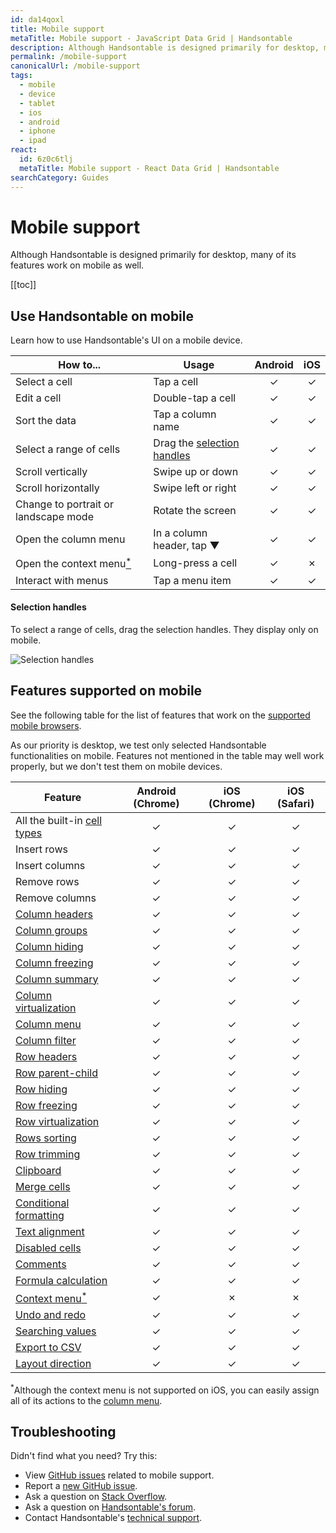 ```yaml
---
id: da14qoxl
title: Mobile support
metaTitle: Mobile support - JavaScript Data Grid | Handsontable
description: Although Handsontable is designed primarily for desktop, many of its features work on mobile as well.
permalink: /mobile-support
canonicalUrl: /mobile-support
tags:
  - mobile
  - device
  - tablet
  - ios
  - android
  - iphone
  - ipad
react:
  id: 6z0c6tlj
  metaTitle: Mobile support - React Data Grid | Handsontable
searchCategory: Guides
---
```


# Mobile support

Although Handsontable is designed primarily for desktop, many of its features work on mobile as well.

[[toc]]

## Use Handsontable on mobile

Learn how to use Handsontable's UI on a mobile device.

| How to...                                             | Usage                                            | Android |   iOS   |
| ----------------------------------------------------- | ------------------------------------------------ | :-----: | :-----: |
| Select a cell                                         | Tap a cell                                       | &check; | &check; |
| Edit a cell                                           | Double-tap a cell                                | &check; | &check; |
| Sort the data                                         | Tap a column name                                | &check; | &check; |
| Select a range of cells                               | Drag the [selection handles](#selection-handles) | &check; | &check; |
| Scroll vertically                                     | Swipe up or down                                 | &check; | &check; |
| Scroll horizontally                                   | Swipe left or right                              | &check; | &check; |
| Change to portrait or landscape mode                  | Rotate the screen                                | &check; | &check; |
| Open the column menu                                  | In a column header, tap &#9660;                  | &check; | &check; |
| Open the context menu[<sup>*</sup>](#troubleshooting) | Long-press a cell                                | &check; | &cross; |
| Interact with menus                                   | Tap a menu item                                  | &check; | &check; |

#### Selection handles

To select a range of cells, drag the selection handles. They display only on mobile.

![Selection handles]({{$basePath}}/img/selection_handles.png)

## Features supported on mobile

See the following table for the list of features that work
on the [supported mobile browsers](@/guides/technical-specification/supported-browsers.md#supported-mobile-browsers).

As our priority is desktop, we test only selected Handsontable functionalities on mobile.
Features not mentioned in the table may well work properly, but we don't test them on mobile devices.

| Feature                                                                                        | Android (Chrome) | iOS (Chrome) | iOS (Safari) |
| ---------------------------------------------------------------------------------------------- | :--------------: | :----------: | :----------: |
| All the built-in [cell types](@/guides/cell-types/cell-type.md)                                |     &check;      |   &check;    |   &check;    |
| Insert rows                                                                                    |     &check;      |   &check;    |   &check;    |
| Insert columns                                                                                 |     &check;      |   &check;    |   &check;    |
| Remove rows                                                                                    |     &check;      |   &check;    |   &check;    |
| Remove columns                                                                                 |     &check;      |   &check;    |   &check;    |
| [Column headers](@/guides/columns/column-header.md)                                            |     &check;      |   &check;    |   &check;    |
| [Column groups](@/guides/columns/column-groups.md)                                             |     &check;      |   &check;    |   &check;    |
| [Column hiding](@/guides/columns/column-hiding.md)                                             |     &check;      |   &check;    |   &check;    |
| [Column freezing](@/guides/columns/column-freezing.md)                                         |     &check;      |   &check;    |   &check;    |
| [Column summary](@/guides/columns/column-summary.md)                                           |     &check;      |   &check;    |   &check;    |
| [Column virtualization](@/guides/columns/column-virtualization.md)                             |     &check;      |   &check;    |   &check;    |
| [Column menu](@/guides/columns/column-menu.md)                                                 |     &check;      |   &check;    |   &check;    |
| [Column filter](@/guides/columns/column-filter.md)                                             |     &check;      |   &check;    |   &check;    |
| [Row headers](@/guides/rows/row-header.md)                                                     |     &check;      |   &check;    |   &check;    |
| [Row parent-child](@/guides/rows/row-parent-child.md)                                          |     &check;      |   &check;    |   &check;    |
| [Row hiding](@/guides/rows/row-hiding.md)                                                      |     &check;      |   &check;    |   &check;    |
| [Row freezing](@/guides/rows/row-freezing.md)                                                  |     &check;      |   &check;    |   &check;    |
| [Row virtualization](@/guides/rows/row-virtualization.md)                                      |     &check;      |   &check;    |   &check;    |
| [Rows sorting](@/guides/rows/row-sorting.md)                                                   |     &check;      |   &check;    |   &check;    |
| [Row trimming](@/guides/rows/row-trimming.md)                                                  |     &check;      |   &check;    |   &check;    |
| [Clipboard](@/guides/cell-features/clipboard.md)                                               |     &check;      |   &check;    |   &check;    |
| [Merge cells](@/guides/cell-features/merge-cells.md)                                           |     &check;      |   &check;    |   &check;    |
| [Conditional formatting](@/guides/cell-features/conditional-formatting.md)                     |     &check;      |   &check;    |   &check;    |
| [Text alignment](@/guides/cell-features/text-alignment.md)                                     |     &check;      |   &check;    |   &check;    |
| [Disabled cells](@/guides/cell-features/disabled-cells.md)                                     |     &check;      |   &check;    |   &check;    |
| [Comments](@/guides/cell-features/comments.md)                                                 |     &check;      |   &check;    |   &check;    |
| [Formula calculation](@/guides/formulas/formula-calculation.md)                                |     &check;      |   &check;    |   &check;    |
| [Context menu](@/guides/accessories-and-menus/context-menu.md)[<sup>*</sup>](#troubleshooting) |     &check;      |   &cross;    |   &cross;    |
| [Undo and redo](@/guides/accessories-and-menus/undo-redo.md)                                   |     &check;      |   &check;    |   &check;    |
| [Searching values](@/guides/accessories-and-menus/searching-values.md)                         |     &check;      |   &check;    |   &check;    |
| [Export to CSV](@/guides/accessories-and-menus/export-to-csv.md)                               |     &check;      |   &check;    |   &check;    |
| [Layout direction](@/guides/internationalization/layout-direction.md)                          |     &check;      |   &check;    |   &check;    |

<sup>*</sup>Although the context menu is not supported on iOS,
you can easily assign all of its actions to the [column menu](@/guides/columns/column-menu.md).

## Troubleshooting

Didn't find what you need? Try this:

- View [GitHub issues](https://github.com/handsontable/handsontable/issues?q=is%3Aissue+is%3Aopen+mobile+label%3Abug+label%3AMobile) related to mobile support.
- Report a [new GitHub issue](https://github.com/handsontable/handsontable/issues/new/choose).
- Ask a question on [Stack Overflow](https://stackoverflow.com/questions/tagged/handsontable).
- Ask a question on [Handsontable's forum](https://forum.handsontable.com/c/getting-help/questions).
- Contact Handsontable's [technical support](https://handsontable.com/contact?category=technical_support).
